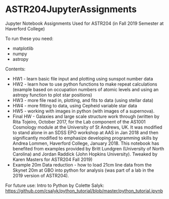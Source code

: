 # ASTR204JupyterAssignments
Jupyter Notebook Assignments Used for ASTR204 (in Fall 2019 Semester at Haverford College)

To run these you need: 
* matplotlib
* numpy
* astropy

Contents: 
* HW1 - learn basic file input and plotting using sunspot number data
* HW2 - learn how to use python functions to make repeat calculations (example based on occupation numbers of atomic levels and using an astropy function to plot star positions)
* HW3 - more file read in, plotting, and fits to data (using stellar data)
* HW4 - more fitting to data, using Cepheid variable star data
* HW5 - working with images in python (with images of a supernova). 
* Final HW - Galaxies and large scale structure work through (written by Rita Tojeiro, October 2017, for the Lab component of the AS1001 Cosmology module at the University of St Andrews, UK. It was modified to stand alone in an SDSS EPO workshop at AAS in Jan 2018 and then significantly modified to emphasize developing programming skills by Andrea Lommen, Haverford College, January 2018. This notebook has benefited from examples provided by Britt Lundgren (University of North Carolina) and Jordan Raddick (John Hopkins University). Tweaked by Karen Masters for ASTR204 Fall 2019) 
* Example 20m Data reduction - how to load 21cm line data from the Skynet 20m at GBO into python for analysis (was part of a lab in the 2019 version of ASTR204). 

For future use: Intro to Python by Colette Salyk: https://github.com/csalyk/python_tutorial/blob/master/python_tutorial.ipynb
